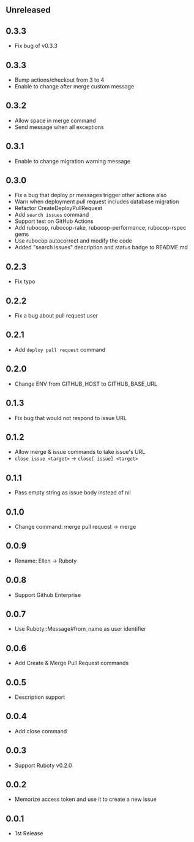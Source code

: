 ## Unreleased

## 0.3.3
- Fix bug of v0.3.3

## 0.3.3
- Bump actions/checkout from 3 to 4
- Enable to change after merge custom message

## 0.3.2
- Allow space in merge command
- Send message when all exceptions

## 0.3.1
- Enable to change migration warning message

## 0.3.0
- Fix a bug that deploy pr messages trigger other actions also
- Warn when deployment pull request includes database migration
- Refactor CreateDeployPullRequest
- Add `search issues` command
- Support test on GitHub Actions
- Add rubocop, rubocop-rake, rubocop-performance, rubocop-rspec gems
- Use rubocop autocorrect and modify the code
- Added "search issues" description and status badge to README.md

## 0.2.3
- Fix typo

## 0.2.2
- Fix a bug about pull request user

## 0.2.1
- Add `deploy pull request` command

## 0.2.0
- Change ENV from GITHUB_HOST to GITHUB_BASE_URL

## 0.1.3
- Fix bug that would not respond to issue URL

## 0.1.2
- Allow merge & issue commands to take issue's URL
- `close issue <target>` -> `close[ issue] <target>`

## 0.1.1
- Pass empty string as issue body instead of nil

## 0.1.0
- Change command: merge pull request -> merge

## 0.0.9
- Rename: Ellen -> Ruboty

## 0.0.8
- Support Github Enterprise

## 0.0.7
- Use Ruboty::Message#from_name as user identifier

## 0.0.6
- Add Create & Merge Pull Request commands

## 0.0.5
- Description support

## 0.0.4
- Add close command

## 0.0.3
- Support Ruboty v0.2.0

## 0.0.2
- Memorize access token and use it to create a new issue

## 0.0.1
- 1st Release
